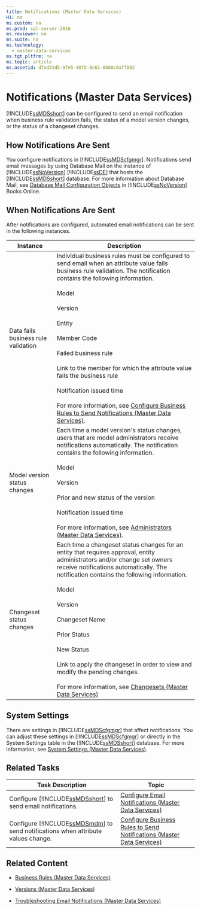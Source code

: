 ```yaml
---
title: Notifications (Master Data Services)
H1: na
ms.custom: na
ms.prod: sql-server-2016
ms.reviewer: na
ms.suite: na
ms.technology: 
  - master-data-services
ms.tgt_pltfrm: na
ms.topic: article
ms.assetid: d7ad32d5-9fe5-48fd-8c61-0b00c0aff082
---
```

# Notifications (Master Data Services)
  [!INCLUDE[ssMDSshort](../../Topics/TopicNameContainA/includes/ssMDSshort_md.md)] can be configured to send an email notification when business rule validation fails, the status of a model version changes, or the status of a changeset changes.  
  
## How Notifications Are Sent  
 You configure notifications in [!INCLUDE[ssMDScfgmgr](../../Topics/TopicNameContainA/includes/ssMDScfgmgr_md.md)]. Notifications send email messages by using Database Mail on the instance of [!INCLUDE[ssNoVersion](../../Topics/TopicNameContainA/includes/ssNoVersion_md.md)] [!INCLUDE[ssDE](../../Topics/TopicNameContainA/includes/ssDE_md.md)] that hosts the [!INCLUDE[ssMDSshort](../../Topics/TopicNameContainA/includes/ssMDSshort_md.md)] database. For more information about Database Mail, see [Database Mail Configuration Objects](../../Topics/TopicNameNotContainA/Database-Mail-Configuration-Objects.md) in [!INCLUDE[ssNoVersion](../../Topics/TopicNameContainA/includes/ssNoVersion_md.md)] Books Online.  
  
## When Notifications Are Sent  
 After notifications are configured, automated email notifications can be sent in the following instances.  
  
|Instance|Description|  
|--------------|-----------------|  
|Data fails business rule validation|Individual business rules must be configured to send email when an attribute value fails business rule validation. The notification contains the following information.<br /><br /> Model<br /><br /> Version<br /><br /> Entity<br /><br /> Member Code<br /><br /> Failed business rule<br /><br /> Link to the member for which the attribute value fails the business rule<br /><br /> Notification issued time<br /><br /> For more information, see [Configure Business Rules to Send Notifications &#40;Master Data Services&#41;](../../Topics/TopicNameNotContainA/Configure-Business-Rules-to-Send-Notifications--Master-Data-Services-.md).|  
|Model version status changes|Each time a model version's status changes, users that are model administrators receive notifications automatically. The notification contains the following information.<br /><br /> Model<br /><br /> Version<br /><br /> Prior and new status of the version<br /><br /> Notification issued time<br /><br /> For more information, see [Administrators &#40;Master Data Services&#41;](../../Topics/TopicNameNotContainA/Administrators--Master-Data-Services-.md).|  
|Changeset status changes|Each time a changeset status changes for an entity that requires approval, entity administrators and/or change set owners receive notifications automatically. The notification contains the following information.<br /><br /> Model<br /><br /> Version<br /><br /> Changeset Name<br /><br /> Prior Status<br /><br /> New Status<br /><br /> Link to apply the changeset in order to view and modify the pending changes.<br /><br /> For more information, see [Changesets &#40;Master Data Services&#41;](../../Topics/TopicNameNotContainA/Changesets--Master-Data-Services-.md)|  
  
## System Settings  
 There are settings in [!INCLUDE[ssMDScfgmgr](../../Topics/TopicNameContainA/includes/ssMDScfgmgr_md.md)] that affect notifications. You can adjust these settings in [!INCLUDE[ssMDScfgmgr](../../Topics/TopicNameContainA/includes/ssMDScfgmgr_md.md)] or directly in the System Settings table in the [!INCLUDE[ssMDSshort](../../Topics/TopicNameContainA/includes/ssMDSshort_md.md)] database. For more information, see [System Settings &#40;Master Data Services&#41;](../../Topics/TopicNameNotContainA/System-Settings--Master-Data-Services-.md).  
  
## Related Tasks  
  
|Task Description|Topic|  
|----------------------|-----------|  
|Configure [!INCLUDE[ssMDSshort](../../Topics/TopicNameContainA/includes/ssMDSshort_md.md)] to send email notifications.|[Configure Email Notifications &#40;Master Data Services&#41;](../../Topics/TopicNameNotContainA/Configure-Email-Notifications--Master-Data-Services-.md)|  
|Configure [!INCLUDE[ssMDSmdm](../../Topics/TopicNameContainA/includes/ssMDSmdm_md.md)] to send notifications when attribute values change.|[Configure Business Rules to Send Notifications &#40;Master Data Services&#41;](../../Topics/TopicNameNotContainA/Configure-Business-Rules-to-Send-Notifications--Master-Data-Services-.md)|  
  
## Related Content  
  
-   [Business Rules &#40;Master Data Services&#41;](../../Topics/TopicNameNotContainA/Business-Rules--Master-Data-Services-.md)  
  
-   [Versions &#40;Master Data Services&#41;](../../Topics/TopicNameNotContainA/Versions--Master-Data-Services-.md)  
  
-   [Troubleshooting Email Notifications (Master Data Services)](http://social.technet.microsoft.com/wiki/contents/articles/troubleshooting-email-notifications-master-data-services.aspx)  
  
  